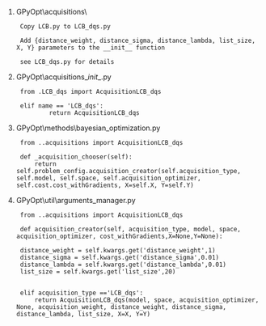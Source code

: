 
1. GPyOpt\acquisitions\ 

        Copy LCB.py to LCB_dqs.py

        Add {distance_weight, distance_sigma, distance_lambda, list_size, X, Y} parameters to the __init__ function

        see LCB_dqs.py for details

2. GPyOpt\acquisitions\__init__.py

        from .LCB_dqs import AcquisitionLCB_dqs

        elif name == 'LCB_dqs':
                return AcquisitionLCB_dqs

3. GPyOpt\methods\bayesian_optimization.py

        from ..acquisitions import AcquisitionLCB_dqs

        def _acquisition_chooser(self):
            return self.problem_config.acquisition_creator(self.acquisition_type, self.model, self.space, self.acquisition_optimizer, self.cost.cost_withGradients, X=self.X, Y=self.Y)


4. GPyOpt\util\arguments_manager.py

        from ..acquisitions import AcquisitionLCB_dqs

        def acquisition_creator(self, acquisition_type, model, space, acquisition_optimizer, cost_withGradients,X=None,Y=None):

        distance_weight = self.kwargs.get('distance_weight',1)
        distance_sigma = self.kwargs.get('distance_sigma',0.01)
        distance_lambda = self.kwargs.get('distance_lambda',0.01)
        list_size = self.kwargs.get('list_size',20)


        elif acquisition_type =='LCB_dqs':
            return AcquisitionLCB_dqs(model, space, acquisition_optimizer, None, acquisition_weight, distance_weight, distance_sigma, distance_lambda, list_size, X=X, Y=Y)
